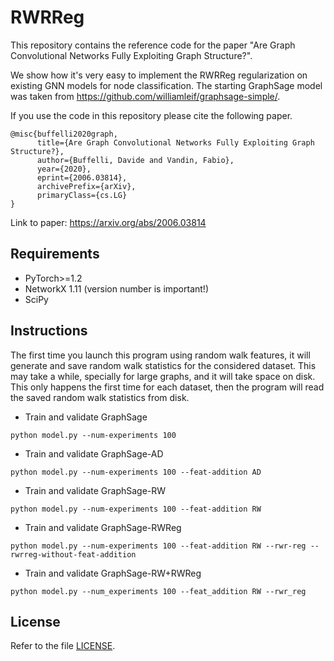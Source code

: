 # RWRReg

This repository contains the reference code for the paper "Are Graph Convolutional Networks Fully Exploiting Graph Structure?".

We show how it's very easy to implement the RWRReg regularization on existing GNN models for node classification.
The starting GraphSage model was taken from <https://github.com/williamleif/graphsage-simple/>.

If you use the code in this repository please cite the following paper.
```
@misc{buffelli2020graph,
      title={Are Graph Convolutional Networks Fully Exploiting Graph Structure?},
      author={Buffelli, Davide and Vandin, Fabio},
      year={2020},
      eprint={2006.03814},
      archivePrefix={arXiv},
      primaryClass={cs.LG}
}
```

Link to paper: <https://arxiv.org/abs/2006.03814>

## Requirements
* PyTorch>=1.2
* NetworkX 1.11 (version number is important!)
* SciPy

## Instructions
The first time you launch this program using random walk features, it will generate and
save random walk statistics for the considered dataset. 
This may take a while, specially for large graphs, and it will take space on disk.
This only happens the first time for each dataset, then the program will read the saved 
random walk statistics from disk.

* Train and validate GraphSage

```python model.py --num-experiments 100```

* Train and validate GraphSage-AD 

```python model.py --num-experiments 100 --feat-addition AD```

* Train and validate GraphSage-RW

```python model.py --num-experiments 100 --feat-addition RW```

* Train and validate GraphSage-RWReg

```python model.py --num-experiments 100 --feat-addition RW --rwr-reg --rwrreg-without-feat-addition```

* Train and validate GraphSage-RW+RWReg

```python model.py --num_experiments 100 --feat_addition RW --rwr_reg```

## License
Refer to the file [LICENSE](LICENSE).
